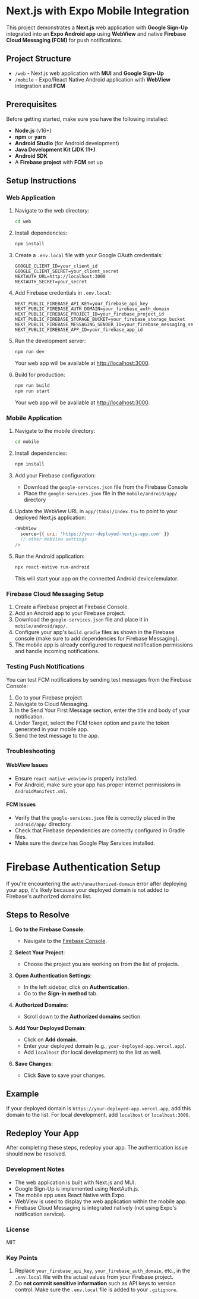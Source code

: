 # Next.js with Expo Mobile Integration

This project demonstrates a **Next.js** web application with **Google Sign-Up** integrated into an **Expo Android app** using **WebView** and native **Firebase Cloud Messaging (FCM)** for push notifications.

## Project Structure

- `/web` - Next.js web application with **MUI** and **Google Sign-Up**
- `/mobile` - Expo/React Native Android application with **WebView** integration and **FCM**

## Prerequisites

Before getting started, make sure you have the following installed:

- **Node.js** (v16+)
- **npm** or **yarn**
- **Android Studio** (for Android development)
- **Java Development Kit (JDK 11+)**
- **Android SDK**
- A **Firebase project** with **FCM** set up

## Setup Instructions

### Web Application

1. Navigate to the web directory:
   ```bash
   cd web
   ```
   
2. Install dependencies:
   ```bash
   npm install
   ```

3. Create a `.env.local` file with your Google OAuth credentials:
   ```env
   GOOGLE_CLIENT_ID=your_client_id
   GOOGLE_CLIENT_SECRET=your_client_secret
   NEXTAUTH_URL=http://localhost:3000
   NEXTAUTH_SECRET=your_secret
   ```

4. Add Firebase credentials in `.env.local`:
   ```env
   NEXT_PUBLIC_FIREBASE_API_KEY=your_firebase_api_key
   NEXT_PUBLIC_FIREBASE_AUTH_DOMAIN=your_firebase_auth_domain
   NEXT_PUBLIC_FIREBASE_PROJECT_ID=your_firebase_project_id
   NEXT_PUBLIC_FIREBASE_STORAGE_BUCKET=your_firebase_storage_bucket
   NEXT_PUBLIC_FIREBASE_MESSAGING_SENDER_ID=your_firebase_messaging_sender_id
   NEXT_PUBLIC_FIREBASE_APP_ID=your_firebase_app_id
   ```

5. Run the development server:
   ```bash
   npm run dev
   ```
   Your web app will be available at [http://localhost:3000](http://localhost:3000).

6. Build for production:
   ```bash
   npm run build
   npm run start
   ```
   Your web app will be available at [http://localhost:3000](http://localhost:3000).

### Mobile Application

1. Navigate to the mobile directory:
   ```bash
   cd mobile
   ```

2. Install dependencies:
   ```bash
   npm install
   ```

3. Add your Firebase configuration:
   - Download the `google-services.json` file from the Firebase Console
   - Place the `google-services.json` file in the `mobile/android/app/` directory

4. Update the WebView URL in `app/(tabs)/index.tsx` to point to your deployed Next.js application:
   ```javascript
   <WebView
     source={{ uri: 'https://your-deployed-nextjs-app.com' }}
     // other WebView settings
   />
   ```

5. Run the Android application:
   ```bash
   npx react-native run-android
   ```
   This will start your app on the connected Android device/emulator.

### Firebase Cloud Messaging Setup

1. Create a Firebase project at Firebase Console.
2. Add an Android app to your Firebase project.
3. Download the `google-services.json` file and place it in `mobile/android/app/`.
4. Configure your app's `build.gradle` files as shown in the Firebase console (make sure to add dependencies for Firebase Messaging).
5. The mobile app is already configured to request notification permissions and handle incoming notifications.

### Testing Push Notifications

You can test FCM notifications by sending test messages from the Firebase Console:

1. Go to your Firebase project.
2. Navigate to Cloud Messaging.
3. In the Send Your First Message section, enter the title and body of your notification.
4. Under Target, select the FCM token option and paste the token generated in your mobile app.
5. Send the test message to the app.

### Troubleshooting

#### WebView Issues

- Ensure `react-native-webview` is properly installed.
- For Android, make sure your app has proper internet permissions in `AndroidManifest.xml`.

#### FCM Issues

- Verify that the `google-services.json` file is correctly placed in the `android/app/` directory.
- Check that Firebase dependencies are correctly configured in Gradle files.
- Make sure the device has Google Play Services installed.
# Firebase Authentication Setup

If you're encountering the `auth/unauthorized-domain` error after deploying your app, it's likely because your deployed domain is not added to Firebase's authorized domains list.

## Steps to Resolve

1. **Go to the Firebase Console**:
   - Navigate to the [Firebase Console](https://console.firebase.google.com/).

2. **Select Your Project**:
   - Choose the project you are working on from the list of projects.

3. **Open Authentication Settings**:
   - In the left sidebar, click on **Authentication**.
   - Go to the **Sign-in method** tab.

4. **Authorized Domains**:
   - Scroll down to the **Authorized domains** section.

5. **Add Your Deployed Domain**:
   - Click on **Add domain**.
   - Enter your deployed domain (e.g., `your-deployed-app.vercel.app`).
   - Add `localhost` (for local development) to the list as well.

6. **Save Changes**:
   - Click **Save** to save your changes.

## Example

If your deployed domain is `https://your-deployed-app.vercel.app`, add this domain to the list. For local development, add `localhost` or `localhost:3000`.

## Redeploy Your App

After completing these steps, redeploy your app. The authentication issue should now be resolved.


### Development Notes

- The web application is built with Next.js and MUI.
- Google Sign-Up is implemented using NextAuth.js.
- The mobile app uses React Native with Expo.
- WebView is used to display the web application within the mobile app.
- Firebase Cloud Messaging is integrated natively (not using Expo's notification service).

### License

MIT

### Key Points

1. Replace `your_firebase_api_key`, `your_firebase_auth_domain`, etc., in the `.env.local` file with the actual values from your Firebase project.
2. Do **not commit sensitive information** such as API keys to version control. Make sure the `.env.local` file is added to your `.gitignore`.
